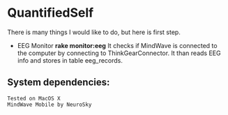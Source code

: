 QuantifiedSelf
====================

There is many things I would like to do, but here is first step.

* EEG Monitor **rake monitor:eeg**
  It checks if MindWave is connected to the computer by connecting to ThinkGearConnector.
  It than reads EEG info and stores in table eeg_records.

## System dependencies:
    Tested on MacOS X
    MindWave Mobile by NeuroSky
